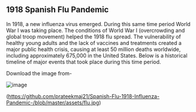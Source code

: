 ## 1918 Spanish Flu Pandemic

In 1918, a new influenza virus emerged. During this same time period World War I was taking place. The conditions of World War I (overcrowding and global troop movement) helped the 1918 flu spread. The vulnerability of healthy young adults and the lack of vaccines and treatments created a major public health crisis, causing at least 50 million deaths worldwide, including approximately 675,000 in the United States. Below is a historical timeline of major events that took place during this time period.

Download the image from-

![image](https://github.com/prateekmaj21/Spanish-Flu-1918-Influenza-Pandemic-/blob/master/assets/flu.jpg)


(https://github.com/prateekmaj21/Spanish-Flu-1918-Influenza-Pandemic-/blob/master/assets/flu.jpg)

